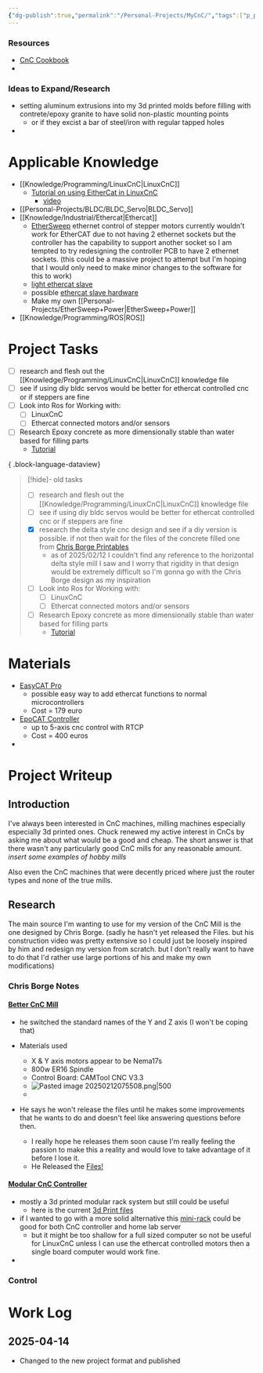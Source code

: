 ```yaml
---
{"dg-publish":true,"permalink":"/Personal-Projects/MyCnC/","tags":["p_project"]}
---
```


### Resources 
- [CnC Cookbook](https://www.cnccookbook.com/) 
- 
### Ideas to Expand/Research
-  setting aluminum extrusions into my 3d printed molds before filling with contrete/epoxy granite to have solid non-plastic mounting points
	- or if they excist a bar of steel/iron with regular tapped holes
- 

# Applicable Knowledge
 - [[Knowledge/Programming/LinuxCnC\|LinuxCnC]]
	 - [Tutorial on using EitherCat in LinuxCnC ](https://forum.linuxcnc.org/ethercat/42048-notes-from-installation-of-ethercat-on-raspberry-pi-4#203806) 
		 - [video](https://www.youtube.com/watch?v=NQ-HnrusGJo) 
 - [[Personal-Projects/BLDC/BLDC_Servo\|BLDC_Servo]]
 - [[Knowledge/Industrial/Ethercat\|Ethercat]]
	 - [EtherSweep](https://github.com/neumi/ethersweep) ethernet control of stepper motors currently wouldn't work for EtherCAT due to not having 2 ethernet sockets but the controller has the capability to support another socket so I am tempted to try redesigning the controller PCB to have 2 ethernet sockets. (this could be a massive project to attempt but I'm hoping that I would only need to make minor changes to the software for this to work)
	 - [light ethercat slave](https://sourceforge.net/p/ecslave/wiki/Howto/) 
	 - possible [ethercat slave hardware ](https://youtu.be/l3UzEkGvNVM?si=NLPmLq7a6gMfDBxc) 
	 - Make my own [[Personal-Projects/EtherSweep+Power\|EtherSweep+Power]] 
 - [[Knowledge/Programming/ROS\|ROS]] 

# Project Tasks
- [ ] research and flesh out the [[Knowledge/Programming/LinuxCnC\|LinuxCnC]] knowledge file
- [ ] see if using diy bldc servos would be better for ethercat controlled cnc or if steppers are fine
- [ ] Look into Ros for Working with:
    - [ ] LinuxCnC
    - [ ] Ethercat connected motors and/or sensors
- [ ] Research Epoxy concrete as more dimensionally stable than water based for filling parts
    - [Tutorial](https://www.acncf.site/cnc_lathe_epoxy_granite_base/)

{ .block-language-dataview}

> [!hide]- old tasks
> - [ ] research and flesh out the [[Knowledge/Programming/LinuxCnC\|LinuxCnC]] knowledge file
> - [ ] see if using diy bldc servos would be better for ethercat controlled cnc or if steppers are fine
> - [x] research the delta style cnc design and see if a diy version is possible. if not then wait for the files of the concrete filled one from [Chris Borge Printables](https://www.printables.com/@ChrisBorge) 
> 	-  as of  2025/02/12 I couldn't find any reference to the horizontal delta style mill I saw and I worry that rigidity in that design would be extremely difficult so I'm gonna go with the Chris Borge design as my inspiration
> - [ ] Look into Ros for Working with:
> 	- [ ] LinuxCnC
> 	- [ ] Ethercat connected motors and/or sensors
> - [ ] Research Epoxy concrete as more dimensionally stable than water based for filling parts
> 	- [Tutorial](https://www.acncf.site/cnc_lathe_epoxy_granite_base/) 

# Materials 

- [EasyCAT Pro](https://www.bausano.net/en/easycat-pro-2) 
	- possible easy way to add ethercat functions to normal microcontrollers 
	- Cost = 179 euro
- [EpoCAT Controller](https://www.bausano.net/en/epocat-fr1000-fr4000-2) 
	- up to 5-axis cnc control with RTCP
	- Cost = 400 euros 
- 

# Project Writeup 

## Introduction 
I've always been interested in CnC machines, milling machines especially especially 3d printed ones. Chuck renewed my active interest in CnCs by asking me about what would be a good and cheap. The short answer is that there wasn't any particularly good CnC mills for any reasonable amount. *insert some examples of hobby mills* 

Also even the CnC machines that were decently priced where just the router types and none of the true mills. 
## Research 

The main source I'm wanting to use for my version of the CnC Mill is the one designed by Chris Borge. (sadly he hasn't yet released the Files. but his construction video was pretty extensive so I could just be loosely inspired by him and redesign my version from scratch. but I don't really want to have to do that I'd rather use large portions of his and make my own modifications)

### Chris Borge Notes
#### [Better CnC Mill](https://youtu.be/L8t82OQXefM?si=cvvtlAbtDrEuHpIJ)

- he switched the standard names of the Y and Z axis (I won't be coping that)

- Materials used
	- X & Y axis motors appear to be Nema17s 
	- 800w ER16 Spindle
	- Control Board: CAMTool CNC V3.3
	- ![Pasted image 20250212075508.png|500](/img/user/Personal-Projects/Pasted%20image%2020250212075508.png)
	- 
- He says he won't release the files until he makes some improvements that he wants to do and doesn't feel like answering questions before then.
	- I really hope he releases them soon cause I'm really feeling the passion to make this a reality and would love to take advantage of it before I lose it. 
	- He Released the [Files!](https://www.printables.com/model/1237272-rock-solid-milling-machine-v09) 

#### [Modular CnC Controller](https://youtu.be/phtN679qpEM?si=Bce_1QwLNYwS_c5N) 

- mostly a 3d printed modular rack system but still could be useful
	- here is the current [3d Print files](https://www.printables.com/model/1188493-rackfinity-v1-open-source/files) 
- if I wanted to go with a more solid alternative this [mini-rack](https://mini-rack.jeffgeerling.com/) could be good for both CnC controller and home lab server
	- but it might be too shallow for a full sized computer so not be useful for LinuxCnC unless I can use the ethercat controlled motors then a single board computer would work fine.
- 

### Control

# Work Log

## 2025-04-14
- Changed to the new project format and published 